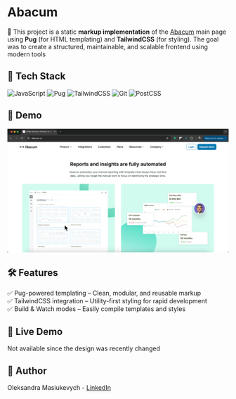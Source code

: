 # Abacum  
🎯 This project is a static **markup implementation** of the [Abacum](https://www.abacum.ai/) main page using **Pug** (for HTML templating) and **TailwindCSS** (for styling). The goal was to create a structured, maintainable, and scalable frontend using modern tools  
 
## 🚀 Tech Stack  
![JavaScript](https://img.shields.io/badge/JavaScript-F7DF1E?style=for-the-badge&logo=javascript&logoColor=black) ![Pug](https://img.shields.io/badge/Pug-A86454?style=for-the-badge&logo=pug&logoColor=white) ![TailwindCSS](https://img.shields.io/badge/TailwindCSS-38B2AC?style=for-the-badge&logo=tailwind-css&logoColor=white) ![Git](https://img.shields.io/badge/Git-F05032?style=for-the-badge&logo=git&logoColor=white) ![PostCSS](https://img.shields.io/badge/PostCSS-DD3A0A?style=for-the-badge&logo=postcss&logoColor=white)
 
## 📸 Demo  
![Project Screenshot](./src/static/images/abacum_screenshot.png)  
 
## 🛠️ Features  
✅ Pug-powered templating – Clean, modular, and reusable markup  
✅ TailwindCSS integration – Utility-first styling for rapid development  
✅ Build & Watch modes – Easily compile templates and styles  

## 🔗 Live Demo  
Not available since the design was recently changed

## 👤 Author  
Oleksandra Masiukevych - [LinkedIn](https://www.linkedin.com/in/omasiukevych)


